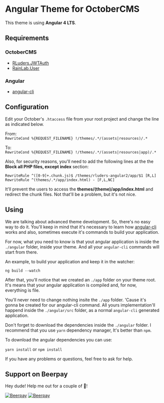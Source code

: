 # Angular Theme for OctoberCMS

This theme is using **Angular 4 LTS**.

## Requirements

### OctoberCMS

* [RLuders.JWTAuth](https://octobercms.com/plugin/rluders-jwtauth)
* [RainLab.User](https://octobercms.com/plugin/rainlab-user)

### Angular

* [angular-cli](https://cli.angular.io/)

## Configuration

Edit your October's `.htaccess` file from your root project and change the line as indicated below.   

From:    
`RewriteCond %{REQUEST_FILENAME} !/themes/.*/(assets|resources)/.*`

To:    
`RewriteCond %{REQUEST_FILENAME} !/themes/.*/(assets|resources|app)/.*`

Also, for security reasons, you'll need to add the following lines at the the **Block all PHP files, except index** section:   

`RewriteRule ^([0-9]+.chunk.js)$ /themes/rluders-angular2/app/$1 [R,L]`    
`RewriteRule ^(themes/.*/app/index.html) - [F,L,NC]`

It'll prevent the users to access the **themes/(theme)/app/index.html** and redirect the chunk files. Not that'll be a problem, but it's not nice.

## Using

We are talking about advanced theme development. So, there's no easy way to do it. You'll keep in mind that it's necessary to learn how [angular-cli](https://cli.angular.io/) works and also, sometimes execute it's commands to build your application.

For now, what you need to know is that yout angular application is inside the `./angular` folder, inside your theme. And all your `angular-cli` commands will start from there.

An example, to build your application and keep it in the watcher:

``ng build --watch``

After that, you'll notice that we created an `./app` folder on your theme root. It's means that your angular application is compiled and, for now, everything is file.

You'll never need to change nothing insite the `./app` folder. 'Cause it's gonna be created for our angular-cli command. All yours implementation'll happend inside the `./angular/src` folder, as a normal `angular-cli` generated application.

Don't forget to download the dependencies inside the `./angular` folder. I recommend that you use `yarn` dependency manager, It's better than `npm`.

To download the angular dependencies you can use:

`yarn install` or `npm install`

If you have any problems or questions, feel free to ask for help.

## Support on Beerpay
Hey dude! Help me out for a couple of :beers:!

[![Beerpay](https://beerpay.io/rluders/oc-theme-angular2/badge.svg?style=beer-square)](https://beerpay.io/rluders/oc-theme-angular2)  [![Beerpay](https://beerpay.io/rluders/oc-theme-angular2/make-wish.svg?style=flat-square)](https://beerpay.io/rluders/oc-theme-angular2?focus=wish)